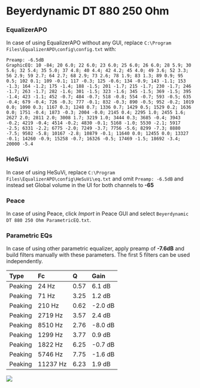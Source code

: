 # Beyerdynamic DT 880 250 Ohm

### EqualizerAPO
In case of using EqualizerAPO without any GUI, replace `C:\Program Files\EqualizerAPO\config\config.txt`
with:
```
Preamp: -6.5dB
GraphicEQ: 10 -84; 20 6.0; 22 6.0; 23 6.0; 25 6.0; 26 6.0; 28 5.9; 30 5.6; 32 5.4; 35 5.0; 37 4.8; 40 4.4; 42 4.2; 45 4.0; 49 3.6; 52 3.3; 56 2.9; 59 2.7; 64 2.7; 68 2.9; 73 2.6; 78 1.9; 83 1.3; 89 0.9; 95 0.5; 102 0.1; 109 -0.1; 117 -0.3; 125 -0.6; 134 -0.9; 143 -1.1; 153 -1.3; 164 -1.2; 175 -1.4; 188 -1.5; 201 -1.7; 215 -1.7; 230 -1.7; 246 -1.7; 263 -1.7; 282 -1.6; 301 -1.5; 323 -1.6; 345 -1.5; 369 -1.5; 395 -1.4; 423 -1.1; 452 -0.7; 484 -0.7; 518 -0.8; 554 -0.7; 593 -0.5; 635 -0.4; 679 -0.4; 726 -0.3; 777 -0.1; 832 -0.3; 890 -0.5; 952 -0.2; 1019 0.0; 1090 0.3; 1167 0.3; 1248 0.7; 1336 0.7; 1429 0.5; 1529 0.2; 1636 0.0; 1751 -0.4; 1873 -0.3; 2004 -0.0; 2145 0.4; 2295 1.0; 2455 1.6; 2627 2.0; 2811 2.0; 3008 1.7; 3219 1.0; 3444 0.3; 3685 -0.4; 3943 -0.2; 4219 -0.4; 4514 -0.2; 4830 -0.1; 5168 -1.0; 5530 -2.1; 5917 -2.5; 6331 -2.2; 6775 -2.0; 7249 -3.7; 7756 -5.6; 8299 -7.3; 8880 -7.5; 9502 -5.8; 10167 -2.8; 10879 -0.1; 11640 0.0; 12455 0.0; 13327 -0.1; 14260 -0.9; 15258 -0.7; 16326 -0.5; 17469 -1.5; 18692 -3.4; 20000 -5.4
```

### HeSuVi
In case of using HeSuVi, replace `C:\Program Files\EqualizerAPO\config\HeSuVi\eq.txt` and omit `Preamp:
-6.5dB` and instead set Global volume in the UI for both channels to **-65**

### Peace
In case of using Peace, click *Import* in Peace GUI and select `Beyerdynamic DT 880 250 Ohm ParametricEQ.txt`.

### Parametric EQs
In case of using other parametric equalizer, apply preamp of **-7.6dB** and build filters manually with
these parameters. The first 5 filters can be used independently.

| Type    | Fc       |    Q | Gain    |
|:--------|:---------|:-----|:--------|
| Peaking | 24 Hz    | 0.57 | 6.1 dB  |
| Peaking | 71 Hz    | 3.25 | 1.2 dB  |
| Peaking | 210 Hz   | 0.62 | -2.0 dB |
| Peaking | 2719 Hz  | 3.57 | 2.4 dB  |
| Peaking | 8510 Hz  | 2.76 | -8.0 dB |
| Peaking | 1299 Hz  | 3.77 | 0.9 dB  |
| Peaking | 1822 Hz  | 6.25 | -0.7 dB |
| Peaking | 5746 Hz  | 7.75 | -1.6 dB |
| Peaking | 11237 Hz | 6.23 | 1.9 dB  |

![](https://raw.githubusercontent.com/jaakkopasanen/AutoEq/master/results/innerfidelity/sbaf-serious/Beyerdynamic%20DT%20880%20250%20Ohm/Beyerdynamic%20DT%20880%20250%20Ohm.png)